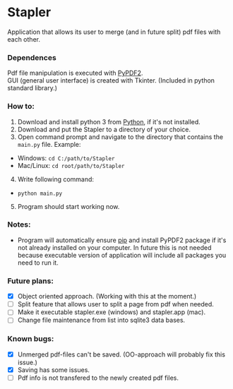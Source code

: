 # Stapler
Application that allows its user to merge (and in future split) pdf files with each other. <br/>

### Dependences
Pdf file manipulation is executed with [PyPDF2](https://pypi.org/project/PyPDF2/). <br/>
GUI (general user interface) is created with Tkinter. (Included in python standard library.) <br/>

### How to:
1. Download and install python 3 from [Python](https://www.python.org/), if it's not installed. <br/>
2. Download and put the Stapler to a directory of your choice. <br/>
3. Open command prompt and navigate to the directory that contains the `main.py` file. Example: <br/>
  - Windows: `cd C:/path/to/Stapler`
  - Mac/Linux: `cd root/path/to/Stapler`
4. Write following command: <br/>
  - `python main.py`
5. Program should start working now. <br/>

### Notes:
- Program will automatically ensure [pip](https://pypi.org/project/pip/) and install PyPDF2 package if it's not already installed on your computer.
In future this is not needed because executable version of application will include all packages you need to run it.

### Future plans:
- [X] Object oriented approach. (Working with this at the moment.)
- [ ] Split feature that allows user to split a page from pdf when needed.
- [ ] Make it executable stapler.exe (windows) and stapler.app (mac).
- [ ] Change file maintenance from list into sqlite3 data bases.

### Known bugs:
- [X] Unmerged pdf-files can't be saved. (OO-approach will probably fix this issue.)
- [X] Saving has some issues.
- [ ] Pdf info is not transfered to the newly created pdf files.
